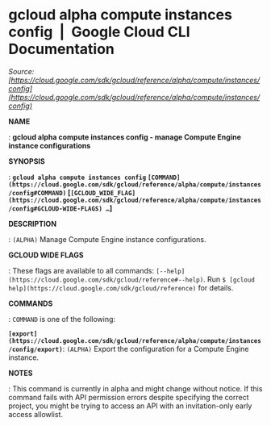 # gcloud alpha compute instances config  |  Google Cloud CLI Documentation

*Source: [https://cloud.google.com/sdk/gcloud/reference/alpha/compute/instances/config](https://cloud.google.com/sdk/gcloud/reference/alpha/compute/instances/config)*

**NAME**

: **gcloud alpha compute instances config - manage Compute Engine instance configurations**

**SYNOPSIS**

: **`gcloud alpha compute instances config` `[COMMAND](https://cloud.google.com/sdk/gcloud/reference/alpha/compute/instances/config#COMMAND)` [`[GCLOUD_WIDE_FLAG](https://cloud.google.com/sdk/gcloud/reference/alpha/compute/instances/config#GCLOUD-WIDE-FLAGS) …`]**

**DESCRIPTION**

: `(ALPHA)` Manage Compute Engine instance configurations.

**GCLOUD WIDE FLAGS**

: These flags are available to all commands: `[--help](https://cloud.google.com/sdk/gcloud/reference#--help)`.
Run `$ [gcloud help](https://cloud.google.com/sdk/gcloud/reference)` for details.

**COMMANDS**

: ``COMMAND`` is one of the following:

**`[export](https://cloud.google.com/sdk/gcloud/reference/alpha/compute/instances/config/export)`**:
`(ALPHA)` Export the configuration for a Compute Engine instance.

**NOTES**

: This command is currently in alpha and might change without notice. If this
command fails with API permission errors despite specifying the correct project,
you might be trying to access an API with an invitation-only early access
allowlist.